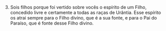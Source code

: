 ﻿3. Sois filhos porque foi vertido sobre vocês o espírito de um Filho, concedido livre e certamente a todas as raças de Urântia. Esse espírito os atrai sempre para o Filho divino, que é a sua fonte, e para o Pai do Paraíso, que é fonte desse Filho divino.